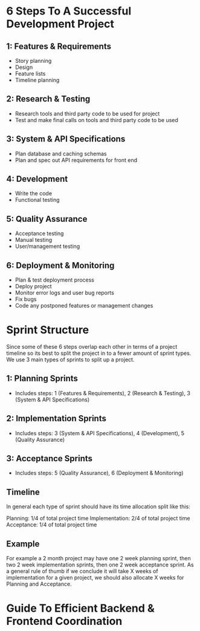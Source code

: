 # 6 Steps To A Successful Development Project

## 1: Features & Requirements
- Story planning
- Design
- Feature lists
- Timeline planning

## 2: Research & Testing
- Research tools and third party code to be used for project
- Test and make final calls on tools and third party code to be used 

## 3: System & API Specifications
- Plan database and caching schemas
- Plan and spec out API requirements for front end

## 4: Development
- Write the code
- Functional testing

## 5: Quality Assurance
- Acceptance testing
- Manual testing
- User/management testing

## 6: Deployment & Monitoring
- Plan & test deployment process
- Deploy project
- Monitor error logs and user bug reports
- Fix bugs
- Code any postponed features or management changes

# Sprint Structure
Since some of these 6 steps overlap each other in terms of a project timeline so its best to split the project in to a fewer amount of sprint types. We use 3 main types of sprints to split up a project.

## 1: Planning Sprints
- Includes steps: 1 (Features & Requirements), 2 (Research & Testing), 3 (System & API Specifications)

## 2: Implementation Sprints
- Includes steps: 3 (System & API Specifications), 4 (Development), 5 (Quality Assurance)

## 3: Acceptance Sprints
- Includes steps: 5 (Quality Assurance), 6 (Deployment & Monitoring)

## Timeline

In general each type of sprint should have its time allocation split like this:

Planning: 1/4 of total project time
Implementation: 2/4 of total project time
Acceptance: 1/4 of total project time

## Example
For example a 2 month project may have one 2 week planning sprint, then two 2 week implementation sprints, then one 2 week acceptance sprint. As a general rule of thumb if we conclude it will take X weeks of implementation for a given project, we should also allocate X weeks for Planning and Acceptance.

# Guide To Efficient Backend & Frontend Coordination